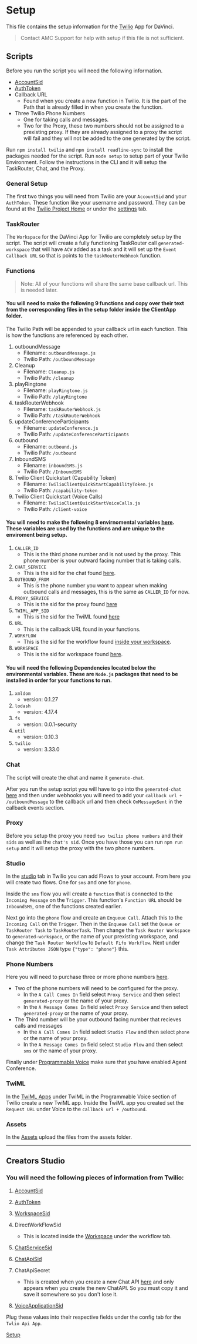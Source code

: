 # Setup

This file contains the setup information for the [Twilio](https://www.twilio.com/console) App for DaVinci.

> Contact AMC Support for help with setup if this file is not sufficient.

## Scripts

Before you run the script you will need the following information.

- [AccountSid](https://www.twilio.com/console)
- [AuthToken](https://www.twilio.com/console)
- Callback URL
  - Found when you create a new function in Twilio. It is the part of the Path that is already filled in when you create the function.
- Three Twilio Phone Numbers
  - One for taking calls and messages.
  - Two for the Proxy, these two numbers should not be assigned to a prexisting proxy. If they are already assigned to a proxy the script will fail and they will not be added to the one generated by the script.

Run `npm install twilio` and `npm install readline-sync` to install the packages needed for the script.
Run `node setup` to setup part of your Twilio Environment. Follow the instructions in the CLI and it will setup the TaskRouter, Chat, and the Proxy.

### General Setup

The first two things you will need from Twilio are your `AccountSid` and your `AuthToken`. These function like your username and password. They can be found at the [Twilio Project Home](https://www.twilio.com/console) or under the [settings](https://www.twilio.com/console/project/settings) tab.

### TaskRouter

The `Workspace` for the DaVinci App for Twilio are completely setup by the script.
The script will create a fully functioning TaskRouter call `generated-workspace` that will have `ACW` added as a task and it will set up the `Event Callback URL` so that is points to the `taskRouterWebhook` function.

### Functions

> Note: All of your functions will share the same base callback url. This is needed later.

#### You will need to make the following 9 functions and copy over their text from the corresponding files in the setup folder inside the ClientApp folder.

The Twilio Path will be appended to your callback url in each function. This is how the functions are referenced by each other.

1. outboundMessage
   - Filename: `outboundMessage.js`
   - Twilio Path: `/outboundMessage`
2. Cleanup
   - Filename: `Cleanup.js`
   - Twilio Path: `/cleanup`
3. playRingtone
   - Filename: `playRingtone.js`
   - Twilio Path: `/playRingtone`
4. taskRouterWebhook
   - Filename: `taskRouterWebhook.js`
   - Twilio Path: `/taskRouterWebhook`
5. updateConferenceParticipants
   - Filename: `updateConference.js`
   - Twilio Path: `/updateConferenceParticipants`
6. outbound
   - Filename: `outbound.js`
   - Twilio Path: `/outbound`
7. InboundSMS
   - Filename: `inboundSMS.js`
   - Twilio Path: `/InboundSMS`
8. Twilio Client Quickstart (Capability Token)
   - Filename: `TwilioClientQuickStartCapabilityToken.js`
   - Twilio Path: `/capability-token`
9. Twilio Client Quickstart (Voice Calls)
   - Filename: `TwilioClientQuickStartVoiceCalls.js`
   - Twilio Path: `/client-voice`

#### You will need to make the following 8 envirnomental variables [here](https://www.twilio.com/console/functions/configure). These variables are used by the functions and are unique to the enviroment being setup.

1. `CALLER_ID`
   - This is the third phone number and is not used by the proxy. This phone number is your outward facing number that is taking calls.
2. `CHAT_SERVICE`
   - This is the sid for the chat found [here](https://www.twilio.com/console/chat/dashboard).
3. `OUTBOUND_FROM`
   - This is the phone number you want to appear when making outbound calls and messages, this is the same as `CALLER_ID` for now.
4. `PROXY_SERVICE`
   - This is the sid for the proxy found [here](https://www.twilio.com/console/proxy)
5. `TWIML_APP_SID`
   - This is the sid for the TwiML found [here](https://www.twilio.com/console/voice/twiml/apps)
6. `URL`
   - This is the callback URL found in your functions.
7. `WORKFLOW`
   - This is the sid for the workflow found [inside your workspace](https://www.twilio.com/console/taskrouter/dashboard).
8. `WORKSPACE`
   - This is the sid for workspace found [here](https://www.twilio.com/console/taskrouter/dashboard).

#### You will need the following Dependencies located below the environmental variables. These are `Node.js` packages that need to be installed in order for your functions to run.

1. `xmldom`
   - version: 0.1.27
2. `lodash`
   - version: 4.17.4
3. `fs`
   - version: 0.0.1-security
4. `util`
   - version: 0.10.3
5. `twilio`
   - version: 3.33.0

### Chat

The script will create the chat and name it `generate-chat`.

After you run the setup script you will have to go into the `generated-chat` [here](https://www.twilio.com/console/chat/dashboard) and then under webhooks you will need to add your `callback url + /outboundMessage` to the callback url and then check `OnMessageSent` in the callback events section.

### Proxy

Before you setup the proxy you need `two twilio phone numbers` and their `sids` as well as the `chat's sid`. Once you have those you can run `npm run setup` and it will setup the proxy with the two phone numbers.

### Studio

In the [studio](https://www.twilio.com/console/studio/dashboard) tab in Twilio you can add Flows to your account. From here you will create two flows. One for `sms` and one for `phone`.

Inside the `sms` flow you will create a `function` that is connected to the `Incoming Message` on the `Trigger`. This function's `Function URL` should be `InboundSMS`, one of the functions created earlier.

Next go into the `phone` flow and create an `Enqueue Call`. Attach this to the `Incoming Call` on the `Trigger`. Then in the `Enqueue Call` set the `Queue or TaskRouter Task` to `TaskRouterTask`. Then change the `Task Router Workspace` to `generated-workspace`, or the name of your prexisting workspace, and change the `Task Router Workflow` to `Default Fifo Workflow`. Next under `Task Attributes JSON` type `{"type": "phone"}` this.

### Phone Numbers

Here you will need to purchase three or more phone numbers [here](https://www.twilio.com/console/phone-numbers/incoming).

- Two of the phone numbers will need to be configured for the proxy.
  - In the `A Call Comes In` field select `Proxy Service` and then select `generated-proxy` or the name of your proxy.
  - In the `A Message Comes In` field select `Proxy Service` and then select `generated-proxy` or the name of your proxy.
- The Third number will be your outbound facing number that recieves calls and messages
  - In the `A Call Comes In` field select `Studio Flow` and then select `phone` or the name of your proxy.
  - In the `A Message Comes In` field select `Studio Flow` and then select `sms` or the name of your proxy.

Finally under [Programmable Voice](https://www.twilio.com/console/voice/conferences/settings) make sure that you have enabled Agent Conference.

### TwiML

In the [TwiML Apps](https://www.twilio.com/console/voice/twiml/apps) under TwiML in the Programmable Voice section of Twilio create a new TwiML app. Inside the TwiML app you created set the `Request URL` under Voice to the `callback url + /outbound`.

### Assets

In the [Assets](https://www.twilio.com/console/assets/public) upload the files from the assets folder.

---

## Creators Studio

### You will need the following pieces of information from Twilio:

1. [AccountSid](https://www.twilio.com/console)
2. [AuthToken](https://www.twilio.com/console)
3. [WorkspaceSid](https://www.twilio.com/console/taskrouter/workspaces)
4. DirectWorkFlowSid

   - This is located inside the [Workspace](https://www.twilio.com/console/taskrouter/workspaces) under the workflow tab.

5. [ChatServiceSid](https://www.twilio.com/console/chat/dashboard)
6. [ChatApiSid](https://www.twilio.com/console/chat/project/api-keys)
7. ChatApiSecret
   - This is created when you create a new Chat API [here](https://www.twilio.com/console/phone-numbers/project/api-keys) and only appears when you create the new ChatAPI. So you must copy it and save it somewhere so you don't lose it.
8. [VoiceApplicationSid](https://www.twilio.com/console/voice/twiml/apps)

Plug these values into their respective fields under the config tab for the `Twlio Api App`.

[Setup](https://amcdavincistorage.blob.core.windows.net/amc-external-files/TwilioSetup.zip)
